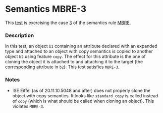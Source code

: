# Semantics MBRE-3

This [test](.) is exercising the case [3](../Readme.md) of the semantics rule [MBRE](../../mbre/Readme.md).

### Description

In this test, an object `b1` containing an attribute declared with an expanded type and attached to an object with copy semantics is copied to another object  `b2` using feature `copy`. The effect for this attribute is the one of cloning the object it is attached to and attaching it to the target (the corresponding attribute in `b2`). This test satisfies `MBRE-3`.

### Notes

* ISE Eiffel (as of 20.11.10.5048 and after) does not properly clone the object with copy semantics. It looks like `standard_copy` is called instead of `copy` (which is what should be called when cloning an object). This violates `MBRE-3`.
